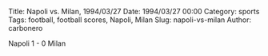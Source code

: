 Title: Napoli vs. Milan, 1994/03/27
Date: 1994/03/27 00:00
Category: sports
Tags: football, football scores, Napoli, Milan
Slug: napoli-vs-milan
Author: carbonero


Napoli 1 - 0 Milan
